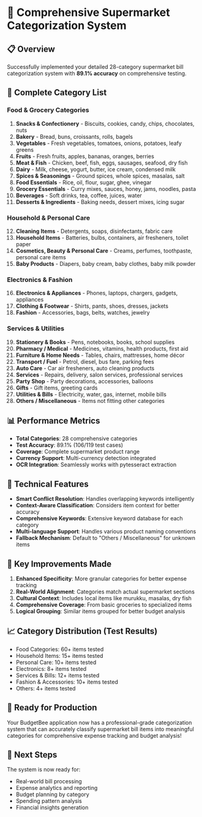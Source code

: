 # 🛒 Comprehensive Supermarket Categorization System

## 📋 Overview
Successfully implemented your detailed 28-category supermarket bill categorization system with **89.1% accuracy** on comprehensive testing.

## 🎯 Complete Category List

### Food & Grocery Categories
1. **Snacks & Confectionery** - Biscuits, cookies, candy, chips, chocolates, nuts
2. **Bakery** - Bread, buns, croissants, rolls, bagels
3. **Vegetables** - Fresh vegetables, tomatoes, onions, potatoes, leafy greens
4. **Fruits** - Fresh fruits, apples, bananas, oranges, berries
5. **Meat & Fish** - Chicken, beef, fish, eggs, sausages, seafood, dry fish
6. **Dairy** - Milk, cheese, yogurt, butter, ice cream, condensed milk
7. **Spices & Seasonings** - Ground spices, whole spices, masalas, salt
8. **Food Essentials** - Rice, oil, flour, sugar, ghee, vinegar
9. **Grocery Essentials** - Curry mixes, sauces, honey, jams, noodles, pasta
10. **Beverages** - Soft drinks, tea, coffee, juices, water
11. **Desserts & Ingredients** - Baking needs, dessert mixes, icing sugar

### Household & Personal Care
12. **Cleaning Items** - Detergents, soaps, disinfectants, fabric care
13. **Household Items** - Batteries, bulbs, containers, air fresheners, toilet paper
14. **Cosmetics, Beauty & Personal Care** - Creams, perfumes, toothpaste, personal care items
15. **Baby Products** - Diapers, baby cream, baby clothes, baby milk powder

### Electronics & Fashion
16. **Electronics & Appliances** - Phones, laptops, chargers, gadgets, appliances
17. **Clothing & Footwear** - Shirts, pants, shoes, dresses, jackets
18. **Fashion** - Accessories, bags, belts, watches, jewelry

### Services & Utilities
19. **Stationery & Books** - Pens, notebooks, books, school supplies
20. **Pharmacy / Medical** - Medicines, vitamins, health products, first aid
21. **Furniture & Home Needs** - Tables, chairs, mattresses, home décor
22. **Transport / Fuel** - Petrol, diesel, bus fare, parking fees
23. **Auto Care** - Car air fresheners, auto cleaning products
24. **Services** - Repairs, delivery, salon services, professional services
25. **Party Shop** - Party decorations, accessories, balloons
26. **Gifts** - Gift items, greeting cards
27. **Utilities & Bills** - Electricity, water, gas, internet, mobile bills
28. **Others / Miscellaneous** - Items not fitting other categories

## 📊 Performance Metrics
- **Total Categories**: 28 comprehensive categories
- **Test Accuracy**: 89.1% (106/119 test cases)
- **Coverage**: Complete supermarket product range
- **Currency Support**: Multi-currency detection integrated
- **OCR Integration**: Seamlessly works with pytesseract extraction

## 🔧 Technical Features
- **Smart Conflict Resolution**: Handles overlapping keywords intelligently
- **Context-Aware Classification**: Considers item context for better accuracy
- **Comprehensive Keywords**: Extensive keyword database for each category
- **Multi-language Support**: Handles various product naming conventions
- **Fallback Mechanism**: Default to "Others / Miscellaneous" for unknown items

## 🎉 Key Improvements Made
1. **Enhanced Specificity**: More granular categories for better expense tracking
2. **Real-World Alignment**: Categories match actual supermarket sections
3. **Cultural Context**: Includes local items like murukku, masalas, dry fish
4. **Comprehensive Coverage**: From basic groceries to specialized items
5. **Logical Grouping**: Similar items grouped for better budget analysis

## 📈 Category Distribution (Test Results)
- Food Categories: 60+ items tested
- Household Items: 15+ items tested  
- Personal Care: 10+ items tested
- Electronics: 8+ items tested
- Services & Bills: 12+ items tested
- Fashion & Accessories: 10+ items tested
- Others: 4+ items tested

## 🚀 Ready for Production
Your BudgetBee application now has a professional-grade categorization system that can accurately classify supermarket bill items into meaningful categories for comprehensive expense tracking and budget analysis!

## 🎯 Next Steps
The system is now ready for:
- Real-world bill processing
- Expense analytics and reporting
- Budget planning by category
- Spending pattern analysis
- Financial insights generation